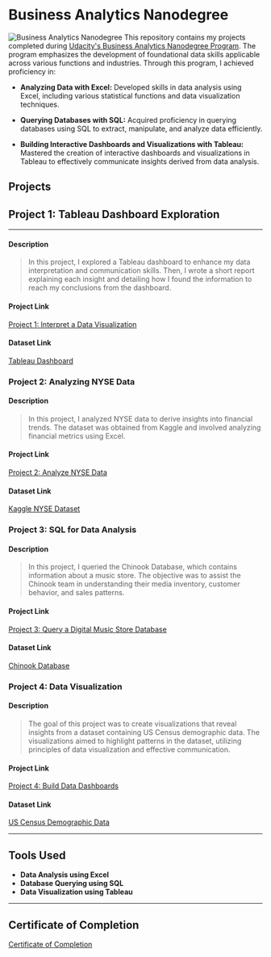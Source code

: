 # Business Analytics Nanodegree

![Business Analytics Nanodegree](https://user-images.githubusercontent.com/86031983/175003761-99ee51cf-9900-45de-af49-9465279eaa39.png)
This repository contains my projects completed during [Udacity's Business Analytics Nanodegree Program](https://www.udacity.com/course/business-analytics-nanodegree--nd098). The program emphasizes the development of foundational data skills applicable across various functions and industries. Through this program, I achieved proficiency in:

- **Analyzing Data with Excel:** Developed skills in data analysis using Excel, including various statistical functions and data visualization techniques.
  
- **Querying Databases with SQL:** Acquired proficiency in querying databases using SQL to extract, manipulate, and analyze data efficiently.

- **Building Interactive Dashboards and Visualizations with Tableau:** Mastered the creation of interactive dashboards and visualizations in Tableau to effectively communicate insights derived from data analysis.

## Projects

## Project 1: Tableau Dashboard Exploration
---
#### Description
> In this project, I explored a Tableau dashboard to enhance my data interpretation and communication skills. Then, I wrote a short report explaining each insight and detailing how I found the information to reach my conclusions from the dashboard.

#### Project Link
[Project 1: Interpret a Data Visualization](https://github.com/MahaaAlassaf/Business-Analytics-Nanodegree/tree/440ce8f6b7e4d98c46b21e8f55b7a7928878b792/Project%201%20-%20Interpret%20a%20Data%20Visualization)

#### Dataset Link
[Tableau Dashboard](https://public.tableau.com/views/MakeoverMonday34Malaria_0/MalariainAfrica?:embed=y&:showVizHome=no&:display_count=y&:display_static_image=y&:bootstrapWhenNotified=true)

### Project 2: Analyzing NYSE Data
#### Description
> In this project, I analyzed NYSE data to derive insights into financial trends. The dataset was obtained from Kaggle and involved analyzing financial metrics using Excel.

#### Project Link
[Project 2: Analyze NYSE Data](https://github.com/MahaaAlassaf/Business-Analytics-Nanodegree/tree/440ce8f6b7e4d98c46b21e8f55b7a7928878b792/Project%202%20-%20Analyze%20NYSE%20Data)

#### Dataset Link
[Kaggle NYSE Dataset](https://www.kaggle.com/datasets/dgawlik/nyse)

### Project 3: SQL for Data Analysis
#### Description
> In this project, I queried the Chinook Database, which contains information about a music store. The objective was to assist the Chinook team in understanding their media inventory, customer behavior, and sales patterns.

#### Project Link
[Project 3: Query a Digital Music Store Database](https://github.com/MahaaAlassaf/Business-Analytics-Nanodegree/tree/440ce8f6b7e4d98c46b21e8f55b7a7928878b792/Project%203%20-%20Query%20a%20Digital%20Music%20Store%20Database)

#### Dataset Link
[Chinook Database](https://github.com/lerocha/chinook-database)

### Project 4: Data Visualization
#### Description
> The goal of this project was to create visualizations that reveal insights from a dataset containing US Census demographic data. The visualizations aimed to highlight patterns in the dataset, utilizing principles of data visualization and effective communication.

#### Project Link
[Project 4: Build Data Dashboards](https://github.com/MahaaAlassaf/Business-Analytics-Nanodegree/tree/440ce8f6b7e4d98c46b21e8f55b7a7928878b792/Project%204%20-%20Build%20Data%20Dashboards)

#### Dataset Link
[US Census Demographic Data](https://github.com/MahaaAlassaf/Business-Analytics-Nanodegree/blob/440ce8f6b7e4d98c46b21e8f55b7a7928878b792/Project%204%20-%20Build%20Data%20Dashboards/Dataset%20(US%20Census%20Demographic%20Data).zip)

---

## Tools Used
- **Data Analysis using Excel**
- **Database Querying using SQL**
- **Data Visualization using Tableau**

---

## Certificate of Completion
[Certificate of Completion](https://github.com/MahaaAlassaf/Business-Analytics-Nanodegree/blob/7c00b7a7bb2d77b3765ead85c5870d9eadb6cbf9/Certificate%20of%20Completion.pdf)

